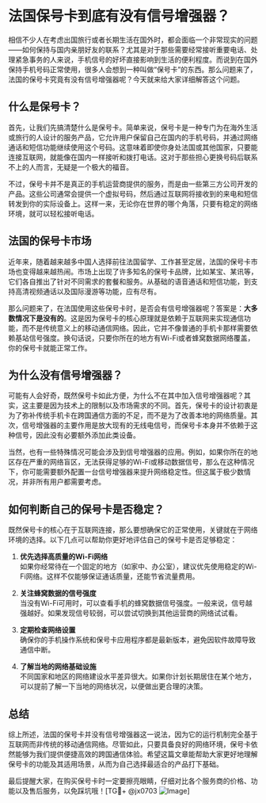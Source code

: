 # 法国保号卡到底有没有信号增强器？

相信不少人在考虑出国旅行或者长期生活在国外时，都会面临一个非常现实的问题——如何保持与国内亲朋好友的联系？尤其是对于那些需要经常接听重要电话、处理紧急事务的人来说，手机信号的好坏直接影响到生活的便利程度。而说到在国外保持手机号码正常使用，很多人会想到一种叫做“保号卡”的东西。那么问题来了，法国的保号卡究竟有没有信号增强器呢？今天就来给大家详细解答这个问题。

## 什么是保号卡？

首先，让我们先搞清楚什么是保号卡。简单来说，保号卡是一种专门为在海外生活或旅行的人设计的服务产品，它允许用户保留自己在国内的手机号码，并通过网络通话和短信功能继续使用这个号码。这意味着即使你身处法国或其他国家，只要能连接互联网，就能像在国内一样接听和拨打电话。这对于那些担心更换号码后联系不上的人而言，无疑是一个极大的福音。

不过，保号卡并不是真正的手机运营商提供的服务，而是由一些第三方公司开发的产品。这些公司通常会提供一个虚拟号码，然后通过互联网将接收到的来电和短信转发到你的实际设备上。这样一来，无论你在世界的哪个角落，只要有稳定的网络环境，就可以轻松接听电话。

## 法国的保号卡市场

近年来，随着越来越多中国人选择前往法国留学、工作甚至定居，法国的保号卡市场也变得越来越热闹。市场上出现了许多知名的保号卡品牌，比如某宝、某讯等，它们各自推出了针对不同需求的套餐和服务。从基础的语音通话和短信功能，到支持高清视频通话以及国际漫游等功能，应有尽有。

那么问题来了，在法国使用这些保号卡时，是否会有信号增强器呢？答案是：**大多数情况下是没有的**。这是因为保号卡的核心原理就是依赖于互联网来实现通信功能，而不是传统意义上的移动通信网络。因此，它并不像普通的手机卡那样需要依赖基站信号强度。换句话说，只要你所在的地方有Wi-Fi或者蜂窝数据网络覆盖，你的保号卡就能正常工作。

## 为什么没有信号增强器？

可能有人会好奇，既然保号卡如此方便，为什么不在其中加入信号增强器呢？其实，这主要是因为技术上的限制以及市场需求的不同。首先，保号卡的设计初衷是为了弥补传统手机卡在跨国通信方面的不足，而不是为了改善本地的网络质量。其次，信号增强器的主要作用是放大现有的无线电信号，而保号卡本身并不依赖于这种信号，因此没有必要额外添加此类设备。

当然，也有一些特殊情况可能会涉及到信号增强器的应用。例如，如果你所在的地区存在严重的网络盲区，无法获得足够的Wi-Fi或移动数据信号，那么在这种情况下，你可能需要额外配置一台信号增强器来提升网络稳定性。但这属于极少数情况，并非所有用户都需要考虑。

## 如何判断自己的保号卡是否稳定？

既然保号卡的核心在于互联网连接，那么要想确保它的正常使用，关键就在于网络环境的选择。以下几点可以帮助你更好地评估自己的保号卡是否足够稳定：

1. **优先选择高质量的Wi-Fi网络**  
   如果你经常待在一个固定的地方（如家中、办公室），建议优先使用稳定的Wi-Fi网络。这样不仅能够保证通话质量，还能节省流量费用。

2. **关注蜂窝数据的信号强度**  
   当没有Wi-Fi可用时，可以查看手机的蜂窝数据信号强度。一般来说，信号越强越好。如果发现信号较弱，可以尝试切换到其他运营商的网络试试看。

3. **定期检查网络设置**  
   确保你的手机操作系统和保号卡应用程序都是最新版本，避免因软件故障导致通信中断。

4. **了解当地的网络基础设施**  
   不同国家和地区的网络建设水平差异很大。如果你计划长期居住在某个地方，可以提前了解一下当地的网络状况，以便做出更合理的决策。

## 总结

综上所述，法国的保号卡并没有信号增强器这一说法，因为它的运行机制完全基于互联网而非传统的移动通信网络。尽管如此，只要具备良好的网络环境，保号卡依然能够为我们提供便捷高效的跨国通信体验。希望这篇文章能帮助大家更好地理解保号卡的功能及其适用场景，从而为自己选择最适合的产品打下基础。

最后提醒大家，在购买保号卡时一定要擦亮眼睛，仔细对比各个服务商的价格、功能以及售后服务，以免踩坑哦！[TG💪+ @jx0703 ![Image](https://github.com/user-attachments/assets/dbca1d08-cadb-493c-b0ec-ad6f7a83f270)]